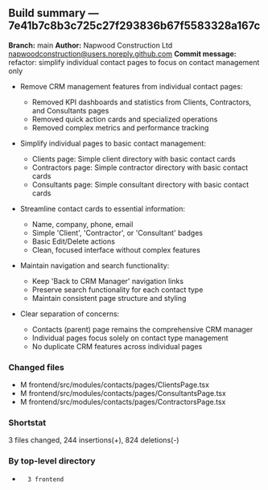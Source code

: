 ## Build summary — 7e41b7c8b3c725c27f293836b67f5583328a167c

**Branch:** main
**Author:** Napwood Construction Ltd <napwoodconstruction@users.noreply.github.com>
**Commit message:** refactor: simplify individual contact pages to focus on contact management only

- Remove CRM management features from individual contact pages:
  - Removed KPI dashboards and statistics from Clients, Contractors, and Consultants pages
  - Removed quick action cards and specialized operations
  - Removed complex metrics and performance tracking

- Simplify individual pages to basic contact management:
  - Clients page: Simple client directory with basic contact cards
  - Contractors page: Simple contractor directory with basic contact cards
  - Consultants page: Simple consultant directory with basic contact cards

- Streamline contact cards to essential information:
  - Name, company, phone, email
  - Simple 'Client', 'Contractor', or 'Consultant' badges
  - Basic Edit/Delete actions
  - Clean, focused interface without complex features

- Maintain navigation and search functionality:
  - Keep 'Back to CRM Manager' navigation links
  - Preserve search functionality for each contact type
  - Maintain consistent page structure and styling

- Clear separation of concerns:
  - Contacts (parent) page remains the comprehensive CRM manager
  - Individual pages focus solely on contact type management
  - No duplicate CRM features across individual pages

### Changed files
 - M	frontend/src/modules/contacts/pages/ClientsPage.tsx
 - M	frontend/src/modules/contacts/pages/ConsultantsPage.tsx
 - M	frontend/src/modules/contacts/pages/ContractorsPage.tsx

### Shortstat
 3 files changed, 244 insertions(+), 824 deletions(-)

### By top-level directory
 -       3 frontend
